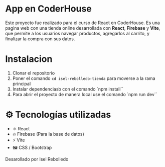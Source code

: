 # App en CoderHouse
Este proyecto fue realizado para el curso de React en CoderHouse. Es una pagina web con una tienda online desarrollada con **React**, **Firebase** y **Vite**, que permite a los usuarios navegar productos, agregarlos al carrito, y finalizar la compra con sus datos.

# Instalacion
1. Clonar el repositorio
2. Poner el comando `cd isel-rebolledo-tienda` para moverse a la rama principal
3. Instalar dependenciasb con el comando `npm install``
4. Para abrir el proyecto de manera local use el comando `npm run dev``


# ⚙️ Tecnologías utilizadas
- ⚛️ React
- 🔥 Firebase (Para la base de datos)
- ⚡ Vite
- 🖼️ CSS / Bootstrap 

Desarollado por Isel Rebolledo 


